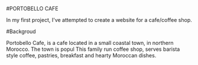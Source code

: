 #PORTOBELLO CAFE

In my first project, I've attempted to create a website for a cafe/coffee shop.

#Backgroud

Portobello Cafe, is a cafe located in a small coastal town, in northern Morocco.
The town is popul
This family run coffee shop, serves barista style coffee, pastries, breakfast and hearty Moroccan dishes.
